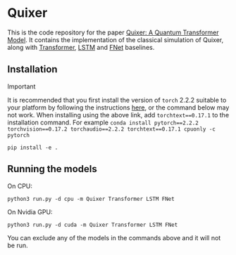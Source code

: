 # Quixer

This is the code repository for the paper [Quixer: A Quantum Transformer Model](https://arxiv.org/abs/2406.04305). It contains the implementation of the classical simulation of Quixer, along with [Transformer](https://arxiv.org/abs/1706.03762), [LSTM](https://en.wikipedia.org/wiki/Long_short-term_memory) and [FNet](https://arxiv.org/abs/2105.03824) baselines.

## Installation

> [!IMPORTANT]
> It is recommended that you first install the version of `torch` 2.2.2 suitable to your platform by following the instructions [here](https://pytorch.org/get-started/previous-versions/#v222), or the command below may not work.
> When installing using the above link, add `torchtext==0.17.1` to the installation command. For example
> ``` conda install pytorch==2.2.2 torchvision==0.17.2 torchaudio==2.2.2 torchtext==0.17.1 cpuonly -c pytorch ```

```
pip install -e .
```

## Running the models

On CPU:
```
python3 run.py -d cpu -m Quixer Transformer LSTM FNet
```

On Nvidia GPU:
```
python3 run.py -d cuda -m Quixer Transformer LSTM FNet
```

You can exclude any of the models in the commands above and it will not be run.